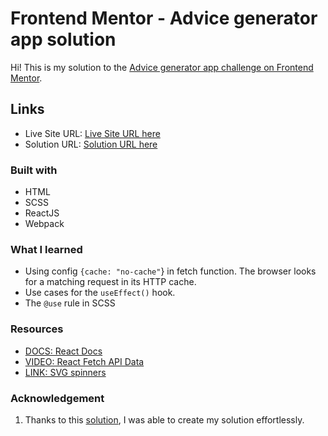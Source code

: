 # Frontend Mentor - Advice generator app solution

Hi! This is my solution to the [Advice generator app challenge on Frontend Mentor](https://www.frontendmentor.io/challenges/advice-generator-app-QdUG-13db). 

## Links
 - Live Site URL: [Live Site URL here]()
 - Solution URL: [Solution URL here](https://github.com/buneeIsSlo/react-playground/tree/master/advice-generator)

### Built with
- HTML
- SCSS
- ReactJS
- Webpack

### What I learned 
- Using config `{cache: "no-cache"`} in fetch function. The browser looks for a matching request in its HTTP cache.
- Use cases for the `useEffect()` hook.
- The `@use` rule in SCSS


### Resources
- [DOCS: React Docs](https://reactjs.org/docs/getting-started.html)
- [VIDEO: React Fetch API Data](https://www.youtube.com/watch?v=o5CdCETh8cQ)
- [LINK: SVG spinners](https://github.com/n3r4zzurr0/svg-spinners)


### Acknowledgement
1. Thanks to this [solution](https://github.com/gerichilli/frontendmentor.io/tree/main/02%20Advice%20generator%20app%20challenge%20hub), I was able to create my solution effortlessly.